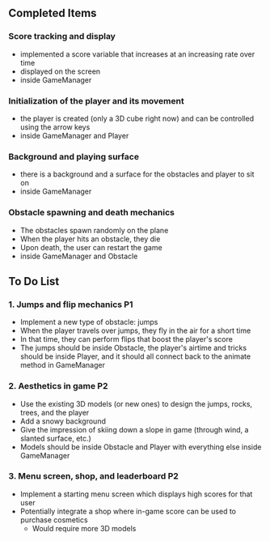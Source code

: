 ## Completed Items

### Score tracking and display
- implemented a score variable that increases at an increasing rate over time
- displayed on the screen
- inside GameManager

### Initialization of the player and its movement
- the player is created (only a 3D cube right now) and can be controlled using the arrow keys
- inside GameManager and Player

### Background and playing surface
- there is a background and a surface for the obstacles and player to sit on
- inside GameManager

### Obstacle spawning and death mechanics
- The obstacles spawn randomly on the plane
- When the player hits an obstacle, they die
- Upon death, the user can restart the game
- inside GameManager and Obstacle

## To Do List

### 1. Jumps and flip mechanics P1
- Implement a new type of obstacle: jumps
- When the player travels over jumps, they fly in the air for a short time
- In that time, they can perform flips that boost the player's score
- The jumps should be inside Obstacle, the player's airtime and tricks should be inside Player, and it should all connect back to the animate method in GameManager

### 2. Aesthetics in game P2
- Use the existing 3D models (or new ones) to design the jumps, rocks, trees, and the player
- Add a snowy background
- Give the impression of skiing down a slope in game (through wind, a slanted surface, etc.)
- Models should be inside Obstacle and Player with everything else inside GameManager

### 3. Menu screen, shop, and leaderboard P2
- Implement a starting menu screen which displays high scores for that user
- Potentially integrate a shop where in-game score can be used to purchase cosmetics
    - Would require more 3D models